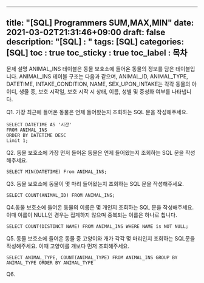 
---
title: "[SQL] Programmers SUM,MAX,MIN"
date: 2021-03-02T21:31:46+09:00
draft: false
description: "[SQL] :  "
tags: [SQL]
categories: [SQL]
toc : true
toc_sticky : true
toc_label : 목차
---


문제 설명
ANIMAL_INS 테이블은 동물 보호소에 들어온 동물의 정보를 담은 테이블입니다. ANIMAL_INS 테이블 구조는 다음과 같으며, ANIMAL_ID, ANIMAL_TYPE, DATETIME, INTAKE_CONDITION, NAME, SEX_UPON_INTAKE는 각각 동물의 아이디, 생물 종, 보호 시작일, 보호 시작 시 상태, 이름, 성별 및 중성화 여부를 나타냅니다.

Q1. 가장 최근에 들어온 동물은 언제 들어왔는지 조회하는 SQL 문을 작성해주세요.
```
SELECT DATETIME AS '시간'
FROM ANIMAL_INS
ORDER BY DATETIME DESC
Limit 1;
```

Q2. 동물 보호소에 가장 먼저 들어온 동물은 언제 들어왔는지 조회하는 SQL 문을 작성해주세요.
```
SELECT MIN(DATETIME) From ANIMAL_INS;
```

Q3. 동물 보호소에 동물이 몇 마리 들어왔는지 조회하는 SQL 문을 작성해주세요.
```
SELECT COUNT(ANIMAL_ID) FROM ANIMAL_INS;
```

Q4.동물 보호소에 들어온 동물의 이름은 몇 개인지 조회하는 SQL 문을 작성해주세요. 이때 이름이 NULL인 경우는 집계하지 않으며 중복되는 이름은 하나로 칩니다.
```
SELECT COUNT(DISTINCT NAME) FROM ANIMAL_INS WHERE NAME is NOT NULL;
```

Q5. 동물 보호소에 들어온 동물 중 고양이와 개가 각각 몇 마리인지 조회하는 SQL문을 작성해주세요. 이때 고양이를 개보다 먼저 조회해주세요.
```
SELECT ANIMAL_TYPE, COUNT(ANIMAL_TYPE) FROM ANIMAL_INS GROUP BY ANIMAL_TYPE ORDER BY ANIMAL_TYPE
```
Q6. 
